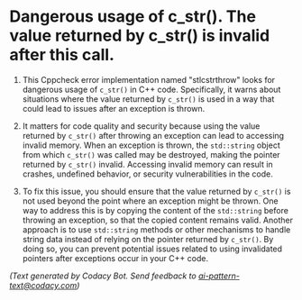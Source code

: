 # Dangerous usage of c_str(). The value returned by c_str() is invalid after this call.

1. This Cppcheck error implementation named "stlcstrthrow" looks for dangerous usage of `c_str()` in C++ code. Specifically, it warns about situations where the value returned by `c_str()` is used in a way that could lead to issues after an exception is thrown.

2. It matters for code quality and security because using the value returned by `c_str()` after throwing an exception can lead to accessing invalid memory. When an exception is thrown, the `std::string` object from which `c_str()` was called may be destroyed, making the pointer returned by `c_str()` invalid. Accessing invalid memory can result in crashes, undefined behavior, or security vulnerabilities in the code.

3. To fix this issue, you should ensure that the value returned by `c_str()` is not used beyond the point where an exception might be thrown. One way to address this is by copying the content of the `std::string` before throwing an exception, so that the copied content remains valid. Another approach is to use `std::string` methods or other mechanisms to handle string data instead of relying on the pointer returned by `c_str()`. By doing so, you can prevent potential issues related to using invalidated pointers after exceptions occur in your C++ code.

_(Text generated by Codacy Bot. Send feedback to ai-pattern-text@codacy.com)_
